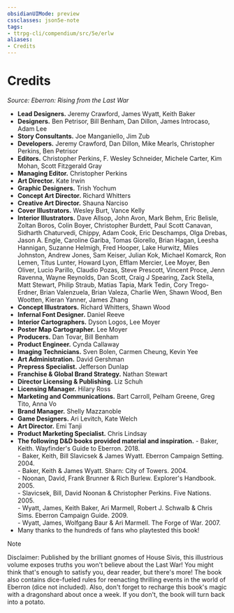 ```yaml
---
obsidianUIMode: preview
cssclasses: json5e-note
tags:
- ttrpg-cli/compendium/src/5e/erlw
aliases:
- Credits
---
```

# Credits
*Source: Eberron: Rising from the Last War* 

- **Lead Designers.** Jeremy Crawford, James Wyatt, Keith Baker  
- **Designers.** Ben Petrisor, Bill Benham, Dan Dillon, James Introcaso, Adam Lee  
- **Story Consultants.** Joe Manganiello, Jim Zub  
- **Developers.** Jeremy Crawford, Dan Dillon, Mike Mearls, Christopher Perkins, Ben Petrisor  
- **Editors.** Christopher Perkins, F. Wesley Schneider, Michele Carter, Kim Mohan, Scott Fitzgerald Gray  
- **Managing Editor.** Christopher Perkins  
- **Art Director.** Kate Irwin  
- **Graphic Designers.** Trish Yochum  
- **Concept Art Director.** Richard Whitters  
- **Creative Art Director.** Shauna Narciso  
- **Cover Illustrators.** Wesley Burt, Vance Kelly  
- **Interior Illustrators.** Dave Allsop, John Avon, Mark Behm, Eric Belisle, Zoltan Boros, Colin Boyer, Christopher Burdett, Paul Scott Canavan, Sidharth Chaturvedi, Chippy, Adam Cook, Eric Deschamps, Olga Drebas, Jason A. Engle, Caroline Gariba, Tomas Giorello, Brian Hagan, Leesha Hannigan, Suzanne Helmigh, Fred Hooper, Lake Hurwitz, Miles Johnston, Andrew Jones, Sam Keiser, Julian Kok, Michael Komarck, Ron Lemen, Titus Lunter, Howard Lyon, Efflam Mercier, Lee Moyer, Ben Oliver, Lucio Parillo, Claudio Pozas, Steve Prescott, Vincent Proce, Jenn Ravenna, Wayne Reynolds, Dan Scott, Craig J Spearing, Zack Stella, Matt Stewart, Philip Straub, Matias Tapia, Mark Tedin, Cory Trego-Erdner, Brian Valenzuela, Brian Valeza, Charlie Wen, Shawn Wood, Ben Wootten, Kieran Yanner, James Zhang  
- **Concept Illustrators.** Richard Whitters, Shawn Wood  
- **Infernal Font Designer.** Daniel Reeve  
- **Interior Cartographers.** Dyson Logos, Lee Moyer  
- **Poster Map Cartographer.** Lee Moyer  
- **Producers.** Dan Tovar, Bill Benham  
- **Product Engineer.** Cynda Callaway  
- **Imaging Technicians.** Sven Bolen, Carmen Cheung, Kevin Yee  
- **Art Administration.** David Gershman  
- **Prepress Specialist.** Jefferson Dunlap  
- **Franchise & Global Brand Strategy.** Nathan Stewart  
- **Director Licensing & Publishing.** Liz Schuh  
- **Licensing Manager.** Hilary Ross  
- **Marketing and Communications.** Bart Carroll, Pelham Greene, Greg Tito, Anna Vo  
- **Brand Manager.** Shelly Mazzanoble  
- **Game Designers.** Ari Levitch, Kate Welch  
- **Art Director.** Emi Tanji  
- **Product Marketing Specialist.** Chris Lindsay  
- **The following D&D books provided material and inspiration.**     - Baker, Keith. Wayfinder's Guide to Eberron. 2018.    
        - Baker, Keith, Bill Slavicsek & James Wyatt. Eberron Campaign Setting. 2004.    
        - Baker, Keith & James Wyatt. Sharn: City of Towers. 2004.    
        - Noonan, David, Frank Brunner & Rich Burlew. Explorer's Handbook. 2005.    
        - Slavicsek, Bill, David Noonan & Christopher Perkins. Five Nations. 2005.    
        - Wyatt, James, Keith Baker, Ari Marmell, Robert J. Schwalb & Chris Sims. Eberron Campaign Guide. 2009.    
        - Wyatt, James, Wolfgang Baur & Ari Marmell. The Forge of War. 2007.    
- Many thanks to the hundreds of fans who playtested this book!  

> [!note]
> Disclaimer: Published by the brilliant gnomes of House Sivis, this illustrious volume exposes truths you won't believe about the Last War! You might think that's enough to satisfy you, dear reader, but there's more! The book also contains dice-fueled rules for reenacting thrilling events in the world of Eberron (dice not included). Also, don't forget to recharge this book's magic with a dragonshard about once a week. If you don't, the book will turn back into a potato.